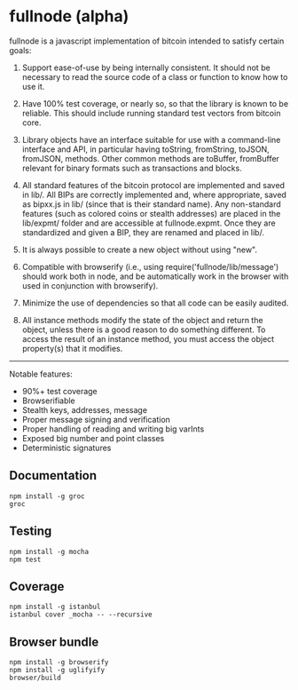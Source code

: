 fullnode (alpha)
================

fullnode is a javascript implementation of bitcoin intended to satisfy certain
goals:

1. Support ease-of-use by being internally consistent. It should not be
necessary to read the source code of a class or function to know how to use it.

2. Have 100% test coverage, or nearly so, so that the library is known to be
reliable. This should include running standard test vectors from bitcoin core.

3. Library objects have an interface suitable for use with a command-line
interface and API, in particular having toString, fromString, toJSON, fromJSON,
methods. Other common methods are toBuffer, fromBuffer relevant for binary
formats such as transactions and blocks.

4. All standard features of the bitcoin protocol are implemented and saved in
lib/. All BIPs are correctly implemented and, where appropriate, saved as
bipxx.js in lib/ (since that is their standard name). Any non-standard features
(such as colored coins or stealth addresses) are placed in the lib/expmt/
folder and are accessible at fullnode.expmt. Once they are standardized and
given a BIP, they are renamed and placed in lib/.

5. It is always possible to create a new object without using "new".

6. Compatible with browserify (i.e., using require('fullnode/lib/message')
should work both in node, and be automatically work in the browser with used in
conjunction with browserify).

7. Minimize the use of dependencies so that all code can be easily audited.

8. All instance methods modify the state of the object and return the object,
unless there is a good reason to do something different.  To access the result
of an instance method, you must access the object property(s) that it modifies.

-------------------------
Notable features:
* 90%+ test coverage
* Browserifiable
* Stealth keys, addresses, message
* Proper message signing and verification
* Proper handling of reading and writing big varInts
* Exposed big number and point classes
* Deterministic signatures

## Documentation ##

```
npm install -g groc
groc
```

## Testing ##

```
npm install -g mocha
npm test
```

## Coverage ##

```
npm install -g istanbul
istanbul cover _mocha -- --recursive
```

## Browser bundle ##

```
npm install -g browserify
npm install -g uglifyify
browser/build
```
